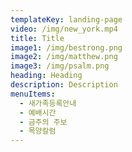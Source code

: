 ```yaml
---
templateKey: landing-page
video: /img/new_york.mp4
title: Title
image1: /img/bestrong.png
image2: /img/matthew.png
image3: /img/psalm.png
heading: Heading
description: Description
menuItems:
  - 새가족등록안내
  - 예배시간
  - 금주의 주보
  - 목양칼럼
---
```


